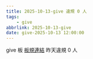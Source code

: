 ```yaml
---
title: 2025-10-13-give 違規 0 人
tags:
    - give
abbrlink: 2025-10-13-give
date: give-2025-10-13 12:00:00
---
```

give 板 [板規連結](https://www.ptt.cc/bbs/give/M.1612495900.A.C32.html)
昨天違規 0 人
